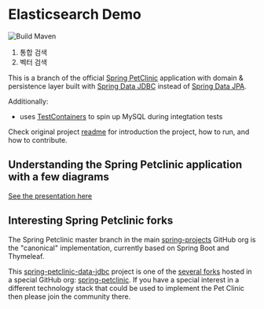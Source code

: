 # Elasticsearch Demo
![Build Maven](https://github.com/spring-petclinic/spring-petclinic-data-jdbc/workflows/Build%20Maven/badge.svg)

1. 통합 검색
2. 벡터 검색

This is a branch of the official [Spring PetClinic](https://github.com/spring-projects/spring-petclinic) application with domain & persistence layer built with [Spring Data JDBC](https://projects.spring.io/spring-data-jdbc/) instead of [Spring Data JPA](https://projects.spring.io/spring-data-jpa/).

Additionally:

- uses [TestContainers](http://testcontainers.org/) to spin up MySQL during integtation tests

Check original project [readme](https://github.com/spring-projects/spring-petclinic/blob/master/readme.md) for introduction the project, how to run, and how to contribute.

## Understanding the Spring Petclinic application with a few diagrams

[See the presentation here](http://fr.slideshare.net/AntoineRey/spring-framework-petclinic-sample-application)

## Interesting Spring Petclinic forks

The Spring Petclinic master branch in the main [spring-projects](https://github.com/spring-projects/spring-petclinic)
GitHub org is the "canonical" implementation, currently based on Spring Boot and Thymeleaf.

This [spring-petclinic-data-jdbc](https://github.com/spring-petclinic/spring-petclinic-data-jdbc) project is one of the [several forks](https://spring-petclinic.github.io/docs/forks.html)
hosted in a special GitHub org: [spring-petclinic](https://github.com/spring-petclinic).
If you have a special interest in a different technology stack
that could be used to implement the Pet Clinic then please join the community there.
